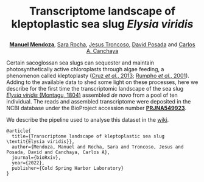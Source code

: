 <h1 align=center>
  <p>Transcriptome landscape of kleptoplastic sea slug <i>Elysia viridis</i></p>
</h1>

<p align=center>
  <a href="https://scholar.google.com/citations?user=sLWYp9QAAAAJ&hl=en&oi=ao"><b>Manuel Mendoza</b></a>, 
  <a href="https://scholar.google.com/citations?user=RWCFV-IAAAAJ&hl=en&oi=sra">Sara Rocha</a>, 
  <a href="https://scholar.google.com/citations?user=BmYFiWEAAAAJ&hl=en&oi=ao">Jesus Troncoso</a>,
  <a href="https://scholar.google.com/citations?user=sXJWNsYAAAAJ&hl=en">David Posada</a> and 
  <a href="https://scholar.google.com/citations?hl=en&user=X-KLBboAAAAJ">Carlos A. Canchaya</a>
</p>

Certain sacoglossan sea slugs can sequester and maintain photosynthetically active chloroplasts through algae feeding, a phenomenon called kleptoplasty ([Cruz *et al*., 2013](https://academic.oup.com/jxb/article/64/13/3999/436339); [Rumpho *et al*., 2001](https://www.sciencedirect.com/user/identity/landing?code=Hth8LrKrfJuZBXgyrF2UD68jSyVVVzzZWMlXiELR&state=retryCounter%3D0%26csrfToken%3De3dbbab8-4b7d-4c90-bbb8-e3847797f01a%26idpPolicy%3Durn%253Acom%253Aelsevier%253Aidp%253Apolicy%253Aproduct%253Ainst_assoc%26returnUrl%3D%252Fscience%252Farticle%252Fpii%252FS0944200604700355%26prompt%3Dnone%26cid%3Darp-7e0b9f60-7591-41fa-919c-93101b032496)). Adding to the available data to shed some light on these processes, here we describe for the first time the transcriptomic landscape of the sea slug [*Elysia viridis* (Montagu, 1804)](https://www.marinespecies.org/aphia.php?p=taxdetails&id=139686) assembled *de novo* from a pool of ten individual. The reads and assembled transcriptome were deposited in the NCBI database under the BioProject accession number [**PRJNA549923**](https://www.ncbi.nlm.nih.gov/bioproject/PRJNA549923). 

We describe the pipeline used to analyse this dataset in the [wiki](https://github.com/manuelsmendoza/elvira/wiki).

```
@article{
  title={Transcriptome landscape of kleptoplastic sea slug \textit{Elysia viridis}},
  author={Mendoza, Manuel and Rocha, Sara and Troncoso, Jesus and Posada, David and Canchaya, Carlos A},
  journal={bioRxiv},
  year={2022},
  publisher={Cold Spring Harbor Laboratory}
}
```
